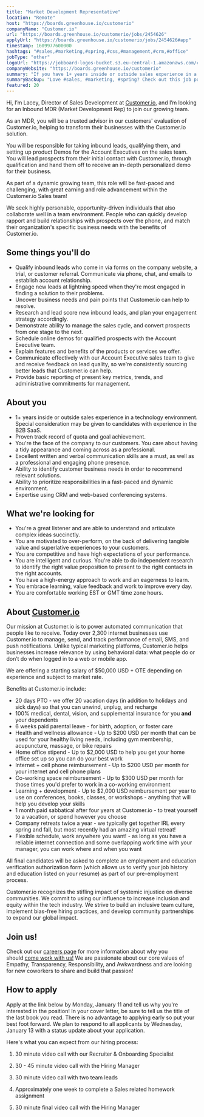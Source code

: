 ```yaml
---
title: "Market Development Representative"
location: "Remote"
host: "https://boards.greenhouse.io/customerio"
companyName: "Customer.io"
url: "https://boards.greenhouse.io/customerio/jobs/2454626"
applyUrl: "https://boards.greenhouse.io/customerio/jobs/2454626#app"
timestamp: 1609977600000
hashtags: "#sales,#marketing,#spring,#css,#management,#crm,#office"
jobType: "other"
logoUrl: "https://jobboard-logos-bucket.s3.eu-central-1.amazonaws.com/customer-io"
companyWebsite: "https://boards.greenhouse.io/customerio"
summary: "If you have 1+ years inside or outside sales experience in a technology environment, consider applying to Customer.io's job post for a new market development representative."
summaryBackup: "Love #sales, #marketing, #spring? Check out this job post!"
featured: 20
---
```


Hi, I’m Lacey, Director of Sales Development at [Customer.io](http://Customer.io), and I’m looking for an Inbound MDR (Market Development Rep) to join our growing team.

As an MDR, you will be a trusted advisor in our customers' evaluation of Customer.io, helping to transform their businesses with the Customer.io solution.

You will be responsible for taking inbound leads, qualifying them, and setting up product Demos for the Account Executives on the sales team. You will lead prospects from their initial contact with Customer.io, through qualification and hand them off to receive an in-depth personalized demo for their business.

As part of a dynamic growing team, this role will be fast-paced and challenging, with great earning and role advancement within the Customer.io Sales team!

We seek highly personable, opportunity-driven individuals that also collaborate well in a team environment. People who can quickly develop rapport and build relationships with prospects over the phone, and match their organization's specific business needs with the benefits of Customer.io.

## Some things you'll do

*   Qualify inbound leads who come in via forms on the company website, a trial, or customer referral. Communicate via phone, chat, and emails to establish account relationship.
*   Engage new leads at lightning speed when they're most engaged in finding a solution to their problems.
*   Uncover business needs and pain points that Customer.io can help to resolve.
*   Research and lead score new inbound leads, and plan your engagement strategy accordingly.
*   Demonstrate ability to manage the sales cycle, and convert prospects from one stage to the next.
*   Schedule online demos for qualified prospects with the Account Executive team.
*   Explain features and benefits of the products or services we offer.
*   Communicate effectively with our Account Executive sales team to give and receive feedback on lead quality, so we're consistently sourcing better leads that Customer.io can help.
*   Provide basic reporting of present key metrics, trends, and administrative commitments for management.

## About you

*   1+ years inside or outside sales experience in a technology environment. Special consideration may be given to candidates with experience in the B2B SaaS.
*   Proven track record of quota and goal achievement.
*   You're the face of the company to our customers. You care about having a tidy appearance and coming across as a professional.
*   Excellent written and verbal communication skills are a must, as well as a professional and engaging phone presence.
*   Ability to identify customer business needs in order to recommend relevant solutions.
*   Ability to prioritize responsibilities in a fast-paced and dynamic environment.
*   Expertise using CRM and web-based conferencing systems.

## What we're looking for

*   You're a great listener and are able to understand and articulate complex ideas succinctly.
*   You are motivated to over-perform, on the back of delivering tangible value and superlative experiences to your customers.
*   You are competitive and have high expectations of your performance.
*   You are intelligent and curious. You're able to do independent research to identify the right value proposition to present to the right contacts in the right accounts.
*   You have a high-energy approach to work and an eagerness to learn.
*   You embrace learning, value feedback and work to improve every day.
*   You are comfortable working EST or GMT time zone hours.

## About [Customer.io](http://Customer.io)

Our mission at Customer.io is to power automated communication that people like to receive. Today over 2,300 internet businesses use Customer.io to manage, send, and track performance of email, SMS, and push notifications. Unlike typical marketing platforms, Customer.io helps businesses increase relevance by using behavioral data: what people do or don’t do when logged in to a web or mobile app.

We are offering a starting salary of $50,000 USD + OTE depending on experience and subject to market rate.

Benefits at Customer.io include:

*   20 days PTO - we offer 20 vacation days (in addition to holidays and sick days) so that you can unwind, unplug, and recharge
*   100% medical, dental, vision, and supplemental insurance for you **and** your dependents
*   6 weeks paid parental leave - for birth, adoption, or foster care
*   Health and wellness allowance - Up to $200 USD per month that can be used for your healthy living needs, including gym membership, acupuncture, massage, or bike repairs
*   Home office stipend - Up to $2,000 USD to help you get your home office set up so you can do your best work
*   Internet + cell phone reimbursement - Up to $200 USD per month for your internet and cell phone plans
*   Co-working space reimbursement - Up to $300 USD per month for those times you'd prefer to work in a co-working environment
*   Learning + development - Up to $2,000 USD reimbursement per year to use on conferences, books, classes, or workshops - anything that will help you develop your skills
*   1 month paid sabbatical after four years at Customer.io - to treat yourself to a vacation, or spend however you choose
*   Company retreats twice a year - we typically get together IRL every spring and fall, but most recently had an amazing virtual retreat!
*   Flexible schedule, work anywhere you want! - as long as you have a reliable internet connection and some overlapping work time with your manager, you can work where and when you want

All final candidates will be asked to complete an employment and education verification authorization form (which allows us to verify your job history and education listed on your resume) as part of our pre-employment process.

Customer.io recognizes the stifling impact of systemic injustice on diverse communities. We commit to using our influence to increase inclusion and equity within the tech industry. We strive to build an inclusive team culture, implement bias-free hiring practices, and develop community partnerships to expand our global impact.

## Join us!

Check out our [careers page](https://customer.io/careers/) for more information about why you should [come work with us!](https://customer.io/about/) We are passionate about our core values of Empathy, Transparency, Responsibility, and Awkwardness and are looking for new coworkers to share and build that passion!

## How to apply

Apply at the link below by Monday, January 11 and tell us why you're interested in the position! In your cover letter, be sure to tell us the title of the last book you read. There is no advantage to applying early so put your best foot forward. We plan to respond to all applicants by Wednesday, January 13 with a status update about your application.

Here's what you can expect from our hiring process:

1.  30 minute video call with our Recruiter & Onboarding Specialist
    
2.  30 - 45 minute video call with the Hiring Manager
    
3.  30 minute video call with two team leads
    
4.  Approximately one week to complete a Sales related homework assignment
    
5.  30 minute final video call with the Hiring Manager
